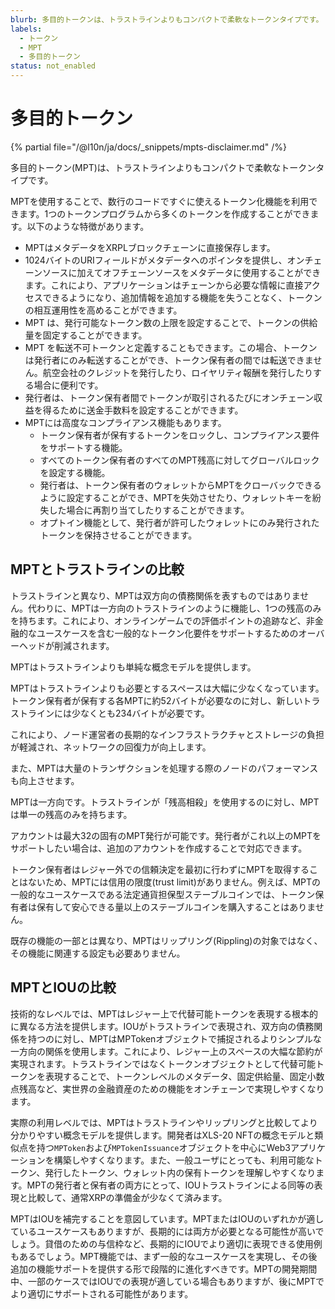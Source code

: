 ```yaml
---
blurb: 多目的トークンは、トラストラインよりもコンパクトで柔軟なトークンタイプです。
labels:
  - トークン
  - MPT
  - 多目的トークン
status: not_enabled
---
```

# 多目的トークン

{% partial file="/@l10n/ja/docs/_snippets/mpts-disclaimer.md" /%}

多目的トークン(MPT)は、トラストラインよりもコンパクトで柔軟なトークンタイプです。

MPTを使用することで、数行のコードですぐに使えるトークン化機能を利用できます。1つのトークンプログラムから多くのトークンを作成することができます。以下のような特徴があります。

- MPTはメタデータをXRPLブロックチェーンに直接保存します。
- 1024バイトのURIフィールドがメタデータへのポインタを提供し、オンチェーンソースに加えてオフチェーンソースをメタデータに使用することができます。これにより、アプリケーションはチェーンから必要な情報に直接アクセスできるようになり、追加情報を追加する機能を失うことなく、トークンの相互運用性を高めることができます。
- MPT は、発行可能なトークン数の上限を設定することで、トークンの供給量を固定することができます。
- MPT を転送不可トークンと定義することもできます。この場合、トークンは発行者にのみ転送することができ、トークン保有者の間では転送できません。航空会社のクレジットを発行したり、ロイヤリティ報酬を発行したりする場合に便利です。
- 発行者は、トークン保有者間でトークンが取引されるたびにオンチェーン収益を得るために送金手数料を設定することができます。
- MPTには高度なコンプライアンス機能もあります。
    - トークン保有者が保有するトークンをロックし、コンプライアンス要件をサポートする機能。
    - すべてのトークン保有者のすべてのMPT残高に対してグローバルロックを設定する機能。
    - 発行者は、トークン保有者のウォレットからMPTをクローバックできるように設定することができ、MPTを失効させたり、ウォレットキーを紛失した場合に再割り当てしたりすることができます。
    - オプトイン機能として、発行者が許可したウォレットにのみ発行されたトークンを保持させることができます。

## MPTとトラストラインの比較

トラストラインと異なり、MPTは双方向の債務関係を表すものではありません。代わりに、MPTは一方向のトラストラインのように機能し、1つの残高のみを持ちます。これにより、オンラインゲームでの評価ポイントの追跡など、非金融的なユースケースを含む一般的なトークン化要件をサポートするためのオーバーヘッドが削減されます。

MPTはトラストラインよりも単純な概念モデルを提供します。

MPTはトラストラインよりも必要とするスペースは大幅に少なくなっています。トークン保有者が保有する各MPTに約52バイトが必要なのに対し、新しいトラストラインには少なくとも234バイトが必要です。

これにより、ノード運営者の長期的なインフラストラクチャとストレージの負担が軽減され、ネットワークの回復力が向上します。

また、MPTは大量のトランザクションを処理する際のノードのパフォーマンスも向上させます。

MPTは一方向です。トラストラインが「残高相殺」を使用するのに対し、MPTは単一の残高のみを持ちます。

アカウントは最大32の固有のMPT発行が可能です。発行者がこれ以上のMPTをサポートしたい場合は、追加のアカウントを作成することで対応できます。

トークン保有者はレジャー外での信頼決定を最初に行わずにMPTを取得することはないため、MPTには信用の限度(trust limit)がありません。例えば、MPTの一般的なユースケースである法定通貨担保型ステーブルコインでは、トークン保有者は保有して安心できる量以上のステーブルコインを購入することはありません。

既存の機能の一部とは異なり、MPTはリップリング(Rippling)の対象ではなく、その機能に関連する設定も必要ありません。

## MPTとIOUの比較

技術的なレベルでは、MPTはレジャー上で代替可能トークンを表現する根本的に異なる方法を提供します。IOUがトラストラインで表現され、双方向の債務関係を持つのに対し、MPTはMPTokenオブジェクトで捕捉されるよりシンプルな一方向の関係を使用します。これにより、レジャー上のスペースの大幅な節約が実現されます。トラストラインではなくトークンオブジェクトとして代替可能トークンを表現することで、トークンレベルのメタデータ、固定供給量、固定小数点残高など、実世界の金融資産のための機能をオンチェーンで実現しやすくなります。

実際の利用レベルでは、MPTはトラストラインやリップリングと比較してより分かりやすい概念モデルを提供します。開発者はXLS-20 NFTの概念モデルと類似点を持つ`MPToken`および`MPTokenIssuance`オブジェクトを中心にWeb3アプリケーションを構築しやすくなります。また、一般ユーザにとっても、利用可能なトークン、発行したトークン、ウォレット内の保有トークンを理解しやすくなります。MPTの発行者と保有者の両方にとって、IOUトラストラインによる同等の表現と比較して、通常XRPの準備金が少なくて済みます。

MPTはIOUを補完することを意図しています。MPTまたはIOUのいずれかが適しているユースケースもありますが、長期的には両方が必要となる可能性が高いでしょう。貸借のための与信枠など、長期的にIOUでより適切に表現できる使用例もあるでしょう。MPT機能では、まず一般的なユースケースを実現し、その後追加の機能サポートを提供する形で段階的に進化すべきです。MPTの開発期間中、一部のケースではIOUでの表現が適している場合もありますが、後にMPTでより適切にサポートされる可能性があります。
